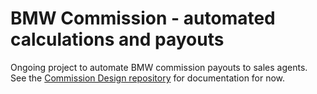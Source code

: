# BMW Commission - automated calculations and payouts
Ongoing project to automate BMW commission payouts to sales agents. See the [Commission Design repository](https://github.com/Skyvell/bmw-commision-design.git) for documentation for now.
